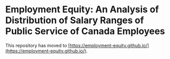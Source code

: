 # Employment Equity: An Analysis of Distribution of Salary Ranges of Public Service of Canada Employees

This repository has moved to [https://employment-equity.github.io/](https://employment-equity.github.io/).





